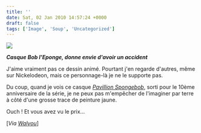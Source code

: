 ```yaml
---
title: ''
date: Sat, 02 Jan 2010 14:57:24 +0000
draft: false
tags: ['Image', 'Soup', 'Uncategorized']
---
```


![](https://madd0.files.wordpress.com/2010/01/tumblr_kvmk7ogzjb1qzn0y8o1_1280.jpg)

**_Casque Bob l'Eponge, donne envie d'avoir un accident_**

J'aime vraiment pas ce dessin animé. Pourtant j'en regarde d'autres, même sur Nickelodeon, mais ce personnage-là je ne le supporte pas.

Du coup, quand je vois ce casque _[Pavillion Spongebob](http://www.boutiqueruby.com/#/spongebob)_, sorti pour le 10ème anniversaire de la série, je ne peux pas m'empêcher de l'imaginer par terre à côté d'une grosse trace de peinture jaune.

Ouch ! Et vous avez vu le prix…

\[_Via [Walyou](http://www.walyou.com/blog/2009/12/23/spongebob-motorcycle-helmet-design/)_\]